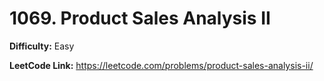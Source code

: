# 1069. Product Sales Analysis II

**Difficulty:** Easy

**LeetCode Link:** https://leetcode.com/problems/product-sales-analysis-ii/

